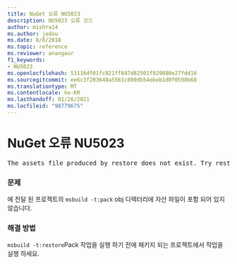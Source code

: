 ```yaml
---
title: NuGet 오류 NU5023
description: NU5023 오류 코드
author: mishra14
ms.author: jodou
ms.date: 8/8/2018
ms.topic: reference
ms.reviewer: anangaur
f1_keywords:
- NU5023
ms.openlocfilehash: 53116df01fc021ff847d82501f929880e27fdd16
ms.sourcegitcommit: ee6c3f203648a5561c809db54ebeb1d0f0598b68
ms.translationtype: MT
ms.contentlocale: ko-KR
ms.lasthandoff: 01/26/2021
ms.locfileid: "98779675"
---
```

# <a name="nuget-error-nu5023"></a>NuGet 오류 NU5023
<pre>The assets file produced by restore does not exist. Try restoring the project again. The expected location of the assets file is F:\project\obj\project.assets.json.</pre>

### <a name="issue"></a>문제

에 전달 된 프로젝트의 `msbuild -t:pack` obj 디렉터리에 자산 파일이 포함 되어 있지 않습니다.


### <a name="solution"></a>해결 방법

`msbuild -t:restore`Pack 작업을 실행 하기 전에 패키지 되는 프로젝트에서 작업을 실행 하세요.

